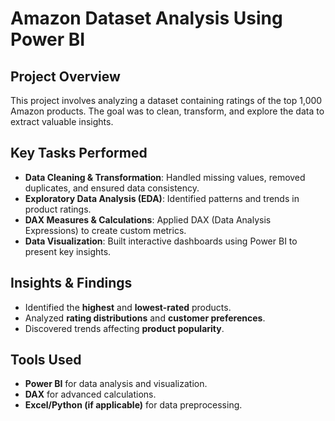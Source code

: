 # Amazon Dataset Analysis Using Power BI  

## Project Overview  
This project involves analyzing a dataset containing ratings of the top 1,000 Amazon products. The goal was to clean, transform, and explore the data to extract valuable insights.  

## Key Tasks Performed  
- **Data Cleaning & Transformation**: Handled missing values, removed duplicates, and ensured data consistency.  
- **Exploratory Data Analysis (EDA)**: Identified patterns and trends in product ratings.  
- **DAX Measures & Calculations**: Applied DAX (Data Analysis Expressions) to create custom metrics.  
- **Data Visualization**: Built interactive dashboards using Power BI to present key insights.  

## Insights & Findings  
- Identified the **highest** and **lowest-rated** products.  
- Analyzed **rating distributions** and **customer preferences**.  
- Discovered trends affecting **product popularity**.  

## Tools Used  
- **Power BI** for data analysis and visualization.  
- **DAX** for advanced calculations.  
- **Excel/Python (if applicable)** for data preprocessing.  

